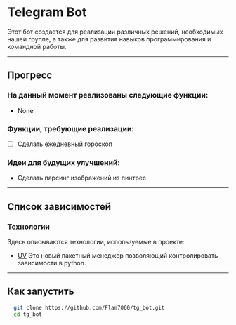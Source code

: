 # Telegram Bot

Этот бот создается для реализации различных решений, необходимых нашей группе, а также для развития навыков программирования и командной работы.

---

## Прогресс

### На данный момент реализованы следующие функции:  
- None
### Функции, требующие реализации:  
- [ ] Сделать ежедневный гороскоп  
### Идеи для будущих улучшений:  
- Сделать парсинг изображений из пинтрес

---

## Список зависимостей

### Технологии
Здесь описываются технологии, используемые в проекте:  
- [UV](https://docs.astral.sh/uv/)
  Это новый пакетный менеджер позволяющий контролировать зависимости в python. 

---

## Как запустить

```bash
  git clone https://github.com/Flam7060/tg_bot.git
  cd tg_bot
```


